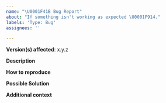 ```yaml
---
name: "\U0001F41B Bug Report"
about: "If something isn't working as expected \U0001F914."
labels: 'Type: Bug'
assignees: ''

---
```


<!--
    The Code of Conduct (../CODE_OF_CONDUCT.md) applies to all the activity on this repository.
-->

**Version(s) affected**: x.y.z

**Description**
<!-- A clear and concise description of the problem / behavior. -->

**How to reproduce**
<!--- Code and/or config needed to reproduce the problem. -->

**Possible Solution**
<!-- Optional: only if you have suggestions on a fix/reason for the bug -->

**Additional context**
<!-- Optional: any other context about the problem: log messages, screenshots, etc. -->
